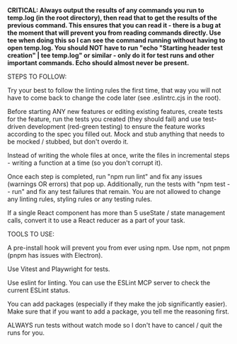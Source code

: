 **CRITICAL: Always output the results of any commands you run to temp.log (in the root directory), then read that to get the results of the previous command. This ensures that you can read it - there is a bug at the moment that will prevent you from reading commands directly. Use tee when doing this so I can see the command running without having to open temp.log. You should NOT have to run "echo "Starting header test creation" | tee temp.log" or similar - only do it for test runs and other important commands. Echo should almost never be present.**

STEPS TO FOLLOW:

Try your best to follow the linting rules the first time, that way you will not have to come back to change the code later (see .eslintrc.cjs in the root).

Before starting ANY new features or editing existing features, create tests for the feature, run the tests you created (they should fail) and use test-driven development (red-green testing) to ensure the feature works according to the spec you filled out. Mock and stub anything that needs to be mocked / stubbed, but don't overdo it.

Instead of writing the whole files at once, write the files in incremental steps - writing a function at a time (so you don't corrupt it).

Once each step is completed, run "npm run lint" and fix any issues (warnings OR errors) that pop up. Additionally, run the tests with "npm test -- run" and fix any test failures that remain. You are not allowed to change any linting rules, styling rules or any testing rules.

If a single React component has more than 5 useState / state management calls, convert it to use a React reducer as a part of your task.

TOOLS TO USE:

A pre-install hook will prevent you from ever using npm. Use npm, not pnpm (pnpm has issues with Electron).

Use Vitest and Playwright for tests.

Use eslint for linting. You can use the ESLint MCP server to check the current ESLint status.

You can add packages (especially if they make the job significantly easier). Make sure that if you want to add a package, you tell me the reasoning first.

ALWAYS run tests without watch mode so I don't have to cancel / quit the runs for you.
